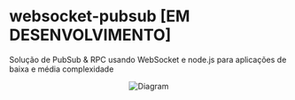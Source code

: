 # websocket-pubsub [EM DESENVOLVIMENTO]

Solução de PubSub & RPC usando WebSocket e node.js para aplicações de baixa e média complexidade 

<div align="center">
    <img
        src="https://github.com/nidorx/websocket-pubsub/raw/master/doc/diagram.png"
        alt="Diagram" style="max-width:100%;">
</div>
